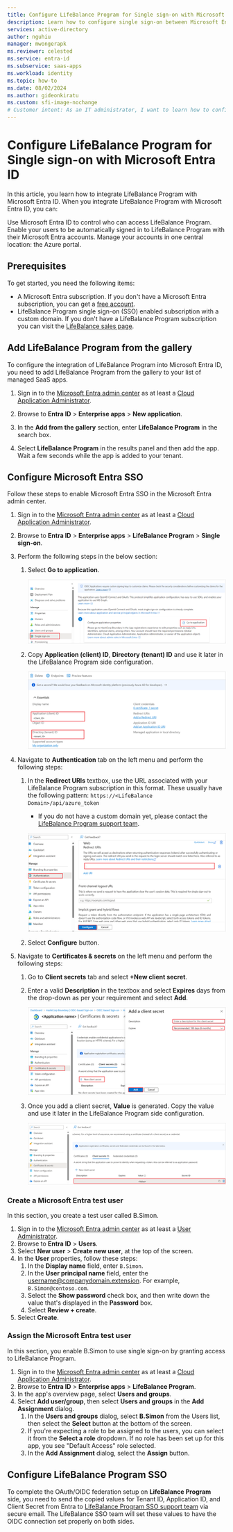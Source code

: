 ```yaml
---
title: Configure LifeBalance Program for Single sign-on with Microsoft Entra ID
description: Learn how to configure single sign-on between Microsoft Entra and LifeBalance Program.
services: active-directory
author: nguhiu
manager: mwongerapk
ms.reviewer: celested
ms.service: entra-id
ms.subservice: saas-apps
ms.workload: identity
ms.topic: how-to
ms.date: 08/02/2024
ms.author: gideonkiratu
ms.custom: sfi-image-nochange
# Customer intent: As an IT administrator, I want to learn how to configure single sign-on between Microsoft Entra ID and LifeBalance Program so that I can control who has access to LifeBalance Program, enable automatic sign-in with Microsoft Entra accounts, and manage my accounts in one central location.
---
```


# Configure LifeBalance Program for Single sign-on with Microsoft Entra ID

In this article,  you learn how to integrate LifeBalance Program with Microsoft Entra ID. When you integrate LifeBalance Program with Microsoft Entra ID, you can:

Use Microsoft Entra ID to control who can access LifeBalance Program.
Enable your users to be automatically signed in to LifeBalance Program with their Microsoft Entra accounts.
Manage your accounts in one central location: the Azure portal.

## Prerequisites

To get started, you need the following items:

* A Microsoft Entra subscription. If you don't have a Microsoft Entra subscription, you can get a [free account](https://azure.microsoft.com/free/).
* LifeBalance Program single sign-on (SSO) enabled subscription with a custom domain. If you don't have a LifeBalance Program subscription you can visit the [LifeBalance sales page](https://sales.lifebalanceprogram.com/).

## Add LifeBalance Program from the gallery

To configure the integration of LifeBalance Program into Microsoft Entra ID, you need to add LifeBalance Program from the gallery to your list of managed SaaS apps.

1. Sign in to the [Microsoft Entra admin center](https://entra.microsoft.com) as at least a [Cloud Application Administrator](~/identity/role-based-access-control/permissions-reference.md#cloud-application-administrator).

1. Browse to **Entra ID** > **Enterprise apps** > **New application**.

1. In the **Add from the gallery** section, enter **LifeBalance Program** in the search box.

1. Select **LifeBalance Program** in the results panel and then add the app. Wait a few seconds while the app is added to your tenant.

## Configure Microsoft Entra SSO

Follow these steps to enable Microsoft Entra SSO in the Microsoft Entra admin center.

1. Sign in to the [Microsoft Entra admin center](https://entra.microsoft.com) as at least a [Cloud Application Administrator](~/identity/role-based-access-control/permissions-reference.md#cloud-application-administrator).

1. Browse to **Entra ID** > **Enterprise apps** > **LifeBalance Program** > **Single sign-on**.

1. Perform the following steps in the below section:

    1. Select **Go to application**.

        [![Screenshot of showing the identity configuration.](common/go-to-application.png)](common/go-to-application.png#lightbox)

    1. Copy **Application (client) ID**, **Directory (tenant) ID** and use it later in the LifeBalance Program side configuration.

        ![Screenshot shows Settings for the configuration.](./media/lifebalance-program-oidc-tutorial/directory.png "Settings")

1. Navigate to **Authentication** tab on the left menu and perform the following steps:

    1. In the **Redirect URIs** textbox, use the URL associated with your LifeBalance Program subscription in this format. These usually have the following pattern:
    `https://<LifeBalance Domain>/api/azure_token`

        + If you do not have a custom domain yet, please contact the [LifeBalance Program support team](mailto:info@lifebalanceprogram.com).

        [![Screenshot of showing the redirect values.](common/redirect.png)](common/redirect.png#lightbox)

    1. Select **Configure** button.

1. Navigate to **Certificates & secrets** on the left menu and perform the following steps:

    1. Go to **Client secrets** tab and select **+New client secret**.
    1. Enter a valid **Description** in the textbox and select **Expires** days from the drop-down as per your requirement and select **Add**.

        [![Screenshot of showing the client secrets value.](common/client-secret.png)](common/client-secret.png#lightbox)

    1. Once you add a client secret, **Value** is generated. Copy the value and use it later in the LifeBalance Program side configuration.

        [![Screenshot of showing how to add a client secret.](common/client.png)](common/client.png#lightbox)

### Create a Microsoft Entra test user

In this section, you create a test user called B.Simon.

1. Sign in to the [Microsoft Entra admin center](https://entra.microsoft.com) as at least a [User Administrator](~/identity/role-based-access-control/permissions-reference.md#user-administrator).
1. Browse to **Entra ID** > **Users**.
1. Select **New user** > **Create new user**, at the top of the screen.
1. In the **User** properties, follow these steps:
   1. In the **Display name** field, enter `B.Simon`.  
   1. In the **User principal name** field, enter the username@companydomain.extension. For example, `B.Simon@contoso.com`.
   1. Select the **Show password** check box, and then write down the value that's displayed in the **Password** box.
   1. Select **Review + create**.
1. Select **Create**.

### Assign the Microsoft Entra test user

In this section, you enable B.Simon to use single sign-on by granting access to LifeBalance Program.

1. Sign in to the [Microsoft Entra admin center](https://entra.microsoft.com) as at least a [Cloud Application Administrator](~/identity/role-based-access-control/permissions-reference.md#cloud-application-administrator).
1. Browse to **Entra ID** > **Enterprise apps** > **LifeBalance Program**.
1. In the app's overview page, select **Users and groups**.
1. Select **Add user/group**, then select **Users and groups** in the **Add Assignment** dialog.
   1. In the **Users and groups** dialog, select **B.Simon** from the Users list, then select the **Select** button at the bottom of the screen.
   1. If you're expecting a role to be assigned to the users, you can select it from the **Select a role** dropdown. If no role has been set up for this app, you see "Default Access" role selected.
   1. In the **Add Assignment** dialog, select the **Assign** button.

## Configure LifeBalance Program SSO

To complete the OAuth/OIDC federation setup on **LifeBalance Program** side, you need to send the copied values for Tenant ID, Application ID, and Client Secret from Entra to [LifeBalance Program SSO support team](mailto:sso@lifebalanceprogram.com) via secure email. The LifeBalance SSO team will set these values to have the OIDC connection set properly on both sides.
